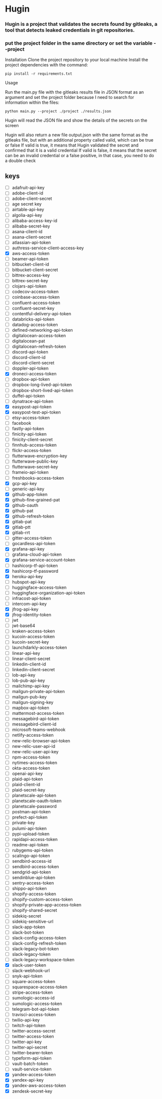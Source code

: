 # Hugin
### Hugin is a project that validates the secrets found by gitleaks, a tool that detects leaked credentials in git repositories.


### put the project folder in the same directory or set the variable --project

Installation
Clone the project repository to your local machine
Install the project dependencies with the command:
````
pip install -r requirements.txt
````
Usage

Run the main.py file with the gitleaks results file in JSON format as an argument and set the project folder because I need to search for information within the files:

````
python main.py --project ./project ./results.json
````

Hugin will read the JSON file and show the details of the secrets on the screen

Hugin will also return a new file output.json with the same format as the gitleaks file, but with an additional property called valid, which can be true or false
If valid is true, it means that Hugin validated the secret and confirmed that it is a valid credential
If valid is false, it means that the secret can be an invalid credential or a false positive, in that case, you need to do a double check

## keys
- [ ] adafruit-api-key
- [ ] adobe-client-id
- [ ] adobe-client-secret
- [ ] age secret key
- [ ] airtable-api-key
- [ ] algolia-api-key
- [ ] alibaba-access-key-id
- [ ] alibaba-secret-key
- [ ] asana-client-id
- [ ] asana-client-secret
- [ ] atlassian-api-token
- [ ] authress-service-client-access-key
- [X] aws-access-token
- [ ] beamer-api-token
- [ ] bitbucket-client-id
- [ ] bitbucket-client-secret
- [ ] bittrex-access-key
- [ ] bittrex-secret-key
- [ ] clojars-api-token
- [ ] codecov-access-token
- [ ] coinbase-access-token
- [ ] confluent-access-token
- [ ] confluent-secret-key
- [ ] contentful-delivery-api-token
- [ ] databricks-api-token
- [ ] datadog-access-token
- [ ] defined-networking-api-token
- [ ] digitalocean-access-token
- [ ] digitalocean-pat
- [ ] digitalocean-refresh-token
- [ ] discord-api-token
- [ ] discord-client-id
- [ ] discord-client-secret
- [ ] doppler-api-token
- [X] droneci-access-token
- [ ] dropbox-api-token
- [ ] dropbox-long-lived-api-token
- [ ] dropbox-short-lived-api-token
- [ ] duffel-api-token
- [ ] dynatrace-api-token
- [X] easypost-api-token
- [X] easypost-test-api-token
- [ ] etsy-access-token
- [ ] facebook
- [ ] fastly-api-token
- [ ] finicity-api-token
- [ ] finicity-client-secret
- [ ] finnhub-access-token
- [ ] flickr-access-token
- [ ] flutterwave-encryption-key
- [ ] flutterwave-public-key
- [ ] flutterwave-secret-key
- [ ] frameio-api-token
- [ ] freshbooks-access-token
- [X] gcp-api-key
- [ ] generic-api-key
- [X] github-app-token
- [X] github-fine-grained-pat
- [X] github-oauth
- [X] github-pat
- [X] github-refresh-token
- [X] gitlab-pat
- [X] gitlab-ptt
- [X] gitlab-rrt
- [ ] gitter-access-token
- [ ] gocardless-api-token
- [X] grafana-api-key
- [ ] grafana-cloud-api-token
- [X] grafana-service-account-token
- [ ] hashicorp-tf-api-token
- [X] hashicorp-tf-password
- [X] heroku-api-key
- [ ] hubspot-api-key
- [ ] huggingface-access-token
- [ ] huggingface-organization-api-token
- [ ] infracost-api-token
- [ ] intercom-api-key
- [X] jfrog-api-key
- [X] jfrog-identity-token
- [ ] jwt
- [ ] jwt-base64
- [ ] kraken-access-token
- [ ] kucoin-access-token
- [ ] kucoin-secret-key
- [ ] launchdarkly-access-token
- [ ] linear-api-key
- [ ] linear-client-secret
- [ ] linkedin-client-id
- [ ] linkedin-client-secret
- [ ] lob-api-key
- [ ] lob-pub-api-key
- [ ] mailchimp-api-key
- [ ] mailgun-private-api-token
- [ ] mailgun-pub-key
- [ ] mailgun-signing-key
- [ ] mapbox-api-token
- [ ] mattermost-access-token
- [ ] messagebird-api-token
- [ ] messagebird-client-id
- [ ] microsoft-teams-webhook
- [ ] netlify-access-token
- [ ] new-relic-browser-api-token
- [ ] new-relic-user-api-id
- [ ] new-relic-user-api-key
- [ ] npm-access-token
- [ ] nytimes-access-token
- [ ] okta-access-token
- [ ] openai-api-key
- [ ] plaid-api-token
- [ ] plaid-client-id
- [ ] plaid-secret-key
- [ ] planetscale-api-token
- [ ] planetscale-oauth-token
- [ ] planetscale-password
- [ ] postman-api-token
- [ ] prefect-api-token
- [ ] private-key
- [ ] pulumi-api-token
- [ ] pypi-upload-token
- [ ] rapidapi-access-token
- [ ] readme-api-token
- [ ] rubygems-api-token
- [ ] scalingo-api-token
- [ ] sendbird-access-id
- [ ] sendbird-access-token
- [ ] sendgrid-api-token
- [ ] sendinblue-api-token
- [ ] sentry-access-token
- [ ] shippo-api-token
- [ ] shopify-access-token
- [ ] shopify-custom-access-token
- [ ] shopify-private-app-access-token
- [ ] shopify-shared-secret
- [ ] sidekiq-secret
- [ ] sidekiq-sensitive-url
- [ ] slack-app-token
- [ ] slack-bot-token
- [ ] slack-config-access-token
- [ ] slack-config-refresh-token
- [ ] slack-legacy-bot-token
- [ ] slack-legacy-token
- [ ] slack-legacy-workspace-token
- [X] slack-user-token
- [ ] slack-webhook-url
- [ ] snyk-api-token
- [ ] square-access-token
- [ ] squarespace-access-token
- [ ] stripe-access-token
- [ ] sumologic-access-id
- [ ] sumologic-access-token
- [ ] telegram-bot-api-token
- [ ] travisci-access-token
- [ ] twilio-api-key
- [ ] twitch-api-token
- [ ] twitter-access-secret
- [ ] twitter-access-token
- [ ] twitter-api-key
- [ ] twitter-api-secret
- [ ] twitter-bearer-token
- [ ] typeform-api-token
- [ ] vault-batch-token
- [ ] vault-service-token
- [X] yandex-access-token
- [X] yandex-api-key
- [X] yandex-aws-access-token
- [X] zendesk-secret-key